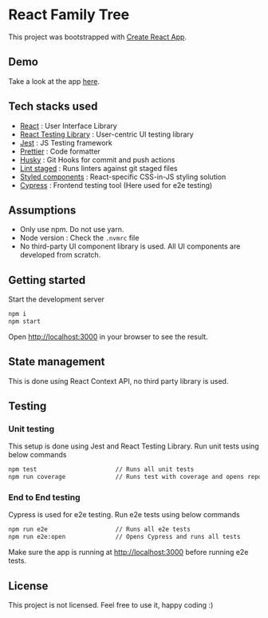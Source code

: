 # React Family Tree

This project was bootstrapped with [Create React App](https://github.com/facebook/create-react-app).

## Demo
Take a look at the app [here](https://www.cauveryraja.com/family-tree/).

## Tech stacks used

- [React](https://react.dev/) : User Interface Library
- [React Testing Library](https://testing-library.com/) : User-centric UI testing library
- [Jest](https://jestjs.io/) : JS Testing framework
- [Prettier](https://prettier.io/) : Code formatter
- [Husky](https://typicode.github.io/husky/#/) : Git Hooks for commit and push actions
- [Lint staged](https://github.com/okonet/lint-staged) : Runs linters against git staged files
- [Styled components](https://styled-components.com/) : React-specific CSS-in-JS styling solution
- [Cypress](https://www.cypress.io/) : Frontend testing tool (Here used for e2e testing)

## Assumptions

- Only use npm. Do not use yarn.
- Node version : Check the `.nvmrc` file
- No third-party UI component library is used. All UI components are developed from scratch.

## Getting started

Start the development server

```bash
npm i
npm start
```

Open [http://localhost:3000](http://localhost:3000) in your browser to see the result.

## State management
This is done using React Context API, no third party library is used.

## Testing

### Unit testing
This setup is done using Jest and React Testing Library. 
Run unit tests using below commands

```bash
npm test                      // Runs all unit tests
npm run coverage              // Runs test with coverage and opens report
```

### End to End testing
Cypress is used for e2e testing. 
Run e2e tests using below commands

```bash
npm run e2e                   // Runs all e2e tests
npm run e2e:open              // Opens Cypress and runs all tests
```
Make sure the app is running at [http://localhost:3000](http://localhost:3000) before running e2e tests.

## License
This project is not licensed. Feel free to use it, happy coding :)
